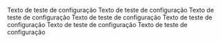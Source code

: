 Texto de teste de configuração
Texto de teste de configuração
Texto de teste de configuração
Texto de teste de configuração
Texto de teste de configuração
Texto de teste de configuração
Texto de teste de configuração
